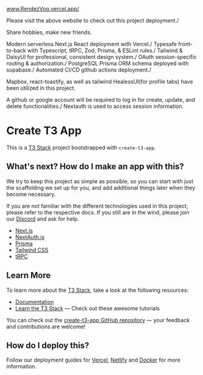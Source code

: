 www.RendezVoo.vercel.app/

Please visit the above website to check out this project deployment./

Share hobbies, make new friends.

Modern serverless Next.js React deployment with Vercel./
Typesafe front-to-back with Typescript, tRPC, Zod, Prisma, & ESLint rules./
Tailwind & DaisyUI for professional, consistent design system./
OAuth session-specific routing & authorization./
PostgreSQL Prisma ORM schema deployed with supabase./
Automated CI/CD github actions deployment./

Mapbox, react-toastify, as well as tailwind HealessUI(for profile tabs) have been utilized in this project.

A github or google account will be required to log in for create, update, and delete functionalities./
Nextauth is used to access session information.

# Create T3 App

This is a [T3 Stack](https://create.t3.gg/) project bootstrapped with `create-t3-app`.

## What's next? How do I make an app with this?

We try to keep this project as simple as possible, so you can start with just the scaffolding we set up for you, and add additional things later when they become necessary.

If you are not familiar with the different technologies used in this project, please refer to the respective docs. If you still are in the wind, please join our [Discord](https://t3.gg/discord) and ask for help.

- [Next.js](https://nextjs.org)
- [NextAuth.js](https://next-auth.js.org)
- [Prisma](https://prisma.io)
- [Tailwind CSS](https://tailwindcss.com)
- [tRPC](https://trpc.io)

## Learn More

To learn more about the [T3 Stack](https://create.t3.gg/), take a look at the following resources:

- [Documentation](https://create.t3.gg/)
- [Learn the T3 Stack](https://create.t3.gg/en/faq#what-learning-resources-are-currently-available) — Check out these awesome tutorials

You can check out the [create-t3-app GitHub repository](https://github.com/t3-oss/create-t3-app) — your feedback and contributions are welcome!

## How do I deploy this?

Follow our deployment guides for [Vercel](https://create.t3.gg/en/deployment/vercel), [Netlify](https://create.t3.gg/en/deployment/netlify) and [Docker](https://create.t3.gg/en/deployment/docker) for more information.
